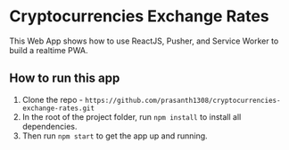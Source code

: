 # Cryptocurrencies Exchange Rates

This Web App shows how to use ReactJS, Pusher, and Service Worker to build a realtime PWA.

## How to run this app

1. Clone the repo - `https://github.com/prasanth1308/cryptocurrencies-exchange-rates.git`
2. In the root of the project folder, run `npm install` to install all dependencies.
3. Then run `npm start` to get the app up and running.
